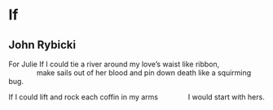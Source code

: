 # If
## John Rybicki
For Julie
If I could tie a river around my love’s waist like ribbon,
              make sails out of her blood
and pin down death like a squirming bug.

If I could lift and rock each coffin in my arms
              I would start with hers.